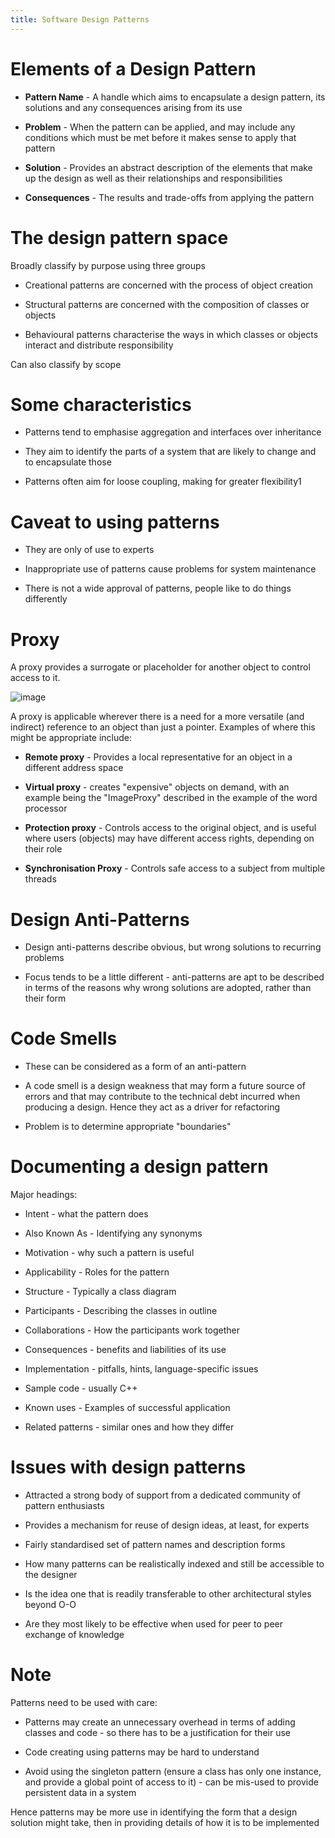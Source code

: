 ```yaml
---
title: Software Design Patterns
---
```


# Elements of a Design Pattern

- **Pattern Name** - A handle which aims to encapsulate a design
  pattern, its solutions and any consequences arising from its use

- **Problem** - When the pattern can be applied, and may include any
  conditions which must be met before it makes sense to apply that
  pattern

- **Solution** - Provides an abstract description of the elements that
  make up the design as well as their relationships and
  responsibilities

- **Consequences** - The results and trade-offs from applying the
  pattern

# The design pattern space

Broadly classify by purpose using three groups

- Creational patterns are concerned with the process of object
  creation

- Structural patterns are concerned with the composition of classes or
  objects

- Behavioural patterns characterise the ways in which classes or
  objects interact and distribute responsibility

Can also classify by scope

# Some characteristics

- Patterns tend to emphasise aggregation and interfaces over
  inheritance

- They aim to identify the parts of a system that are likely to change
  and to encapsulate those

- Patterns often aim for loose coupling, making for greater
  flexibility1

# Caveat to using patterns

- They are only of use to experts

- Inappropriate use of patterns cause problems for system maintenance

- There is not a wide approval of patterns, people like to do things
  differently

# Proxy

A proxy provides a surrogate or placeholder for another object to
control access to it.

![image](/img/Year_2/Software_Engineering/Software_Design/Design/Proxy.png)

A proxy is applicable wherever there is a need for a more versatile (and
indirect) reference to an object than just a pointer. Examples of where
this might be appropriate include:

- **Remote proxy** - Provides a local representative for an object in
  a different address space

- **Virtual proxy** - creates "expensive" objects on demand, with an
  example being the "ImageProxy" described in the example of the word
  processor

- **Protection proxy** - Controls access to the original object, and
  is useful where users (objects) may have different access rights,
  depending on their role

- **Synchronisation Proxy** - Controls safe access to a subject from
  multiple threads

# Design Anti-Patterns

- Design anti-patterns describe obvious, but wrong solutions to
  recurring problems

- Focus tends to be a little different - anti-patterns are apt to be
  described in terms of the reasons why wrong solutions are adopted,
  rather than their form

# Code Smells

- These can be considered as a form of an anti-pattern

- A code smell is a design weakness that may form a future source of
  errors and that may contribute to the technical debt incurred when
  producing a design. Hence they act as a driver for refactoring

- Problem is to determine appropriate "boundaries"

# Documenting a design pattern

Major headings:

- Intent - what the pattern does

- Also Known As - Identifying any synonyms

- Motivation - why such a pattern is useful

- Applicability - Roles for the pattern

- Structure - Typically a class diagram

- Participants - Describing the classes in outline

- Collaborations - How the participants work together

- Consequences - benefits and liabilities of its use

- Implementation - pitfalls, hints, language-specific issues

- Sample code - usually C++

- Known uses - Examples of successful application

- Related patterns - similar ones and how they differ

# Issues with design patterns

- Attracted a strong body of support from a dedicated community of
  pattern enthusiasts

- Provides a mechanism for reuse of design ideas, at least, for
  experts

- Fairly standardised set of pattern names and description forms

- How many patterns can be realistically indexed and still be
  accessible to the designer

- Is the idea one that is readily transferable to other architectural
  styles beyond O-O

- Are they most likely to be effective when used for peer to peer
  exchange of knowledge

# Note

Patterns need to be used with care:

- Patterns may create an unnecessary overhead in terms of adding
  classes and code - so there has to be a justification for their use

- Code creating using patterns may be hard to understand

- Avoid using the singleton pattern (ensure a class has only one
  instance, and provide a global point of access to it) - can be
  mis-used to provide persistent data in a system

Hence patterns may be more use in identifying the form that a design
solution might take, then in providing details of how it is to be
implemented
